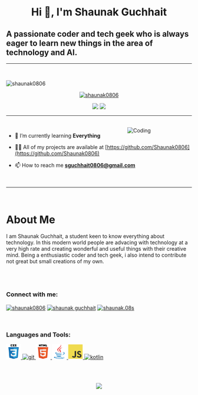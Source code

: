<h1 align="center">Hi 👋, I'm Shaunak Guchhait</h1>
<h2 align="left">A passionate coder and tech geek who is always eager to learn new things in the area of technology and AI.</h2>
<hr /><br />

<p align="left"> <img src="https://komarev.com/ghpvc/?username=shaunak0806&label=Profile%20views&color=0e75b6&style=flat" alt="shaunak0806" /> </p>


<p align="center"> <a href="https://github-profile-trophy.vercel.app/?username=shaunak0806&theme=monokai"><img src="https://github-profile-trophy.vercel.app/?username=shaunak0806&theme=monokai" alt="shaunak0806" /></a> </p>



<p align="center">
<img height=150 src="https://github-readme-stats.vercel.app/api?username=shaunak0806&count_private=true&include_all_commits=true&theme=radical&show_icons=true" />
<img height=150 src="https://github-readme-stats.vercel.app/api/top-langs/?username=shaunak0806&layout=compact&theme=radical&langs_count=10" />
</p>
<hr /><br />


<img  align="right"  width="175px" src="https://images.unsplash.com/photo-1580927752452-89d86da3fa0a?ixid=MnwxMjA3fDB8MHxzZWFyY2h8NXx8Y29kaW5nfGVufDB8fDB8fA%3D%3D&ixlib=rb-1.2.1&w=1000&q=80" alt="Coding">

- 🌱 I’m currently learning **Everything**

- 👨‍💻 All of my projects are available at [https://github.com/Shaunak0806](https://github.com/Shaunak0806)

- 📫 How to reach me **sguchhait0806@gmail.com**


<br>
<hr /><br />
<h1>About Me</h1>
<p>I am Shaunak Guchhait, a student keen to know everything about technology. In this modern world people are advacing with technology at a very high rate and creating wonderful and useful things with their creative mind. Being a enthusiastic coder and tech geek, i also intend to contribute not great but small creations of my own.</p>
<br>
<br>
<h3 align="left">Connect with me:</h3>
<p align="left">
<a href="https://twitter.com/shaunak0806" target="blank"><img align="center" src="https://raw.githubusercontent.com/rahuldkjain/github-profile-readme-generator/master/src/images/icons/Social/twitter.svg" alt="shaunak0806" height="30" width="40" /></a>
<a href="https://stackoverflow.com/users/16436769/shaunak-guchhait" target="blank"><img align="center" src="https://raw.githubusercontent.com/rahuldkjain/github-profile-readme-generator/master/src/images/icons/Social/stack-overflow.svg" alt="shaunak guchhait" height="30" width="40" /></a>
<a href="https://instagram.com/shaunak.08s" target="blank"><img align="center" src="https://raw.githubusercontent.com/rahuldkjain/github-profile-readme-generator/master/src/images/icons/Social/instagram.svg" alt="shaunak.08s" height="30" width="40" /></a>
</p>
<br>
<h3 align="left">Languages and Tools:</h3>
<p align="left"> <a href="https://www.w3schools.com/css/" target="_blank"> <img src="https://raw.githubusercontent.com/devicons/devicon/master/icons/css3/css3-original-wordmark.svg" alt="css3" width="40" height="40"/> </a> <a href="https://git-scm.com/" target="_blank"> <img src="https://www.vectorlogo.zone/logos/git-scm/git-scm-icon.svg" alt="git" width="40" height="40"/> </a> <a href="https://www.w3.org/html/" target="_blank"> <img src="https://raw.githubusercontent.com/devicons/devicon/master/icons/html5/html5-original-wordmark.svg" alt="html5" width="40" height="40"/> </a> <a href="https://www.java.com" target="_blank"> <img src="https://raw.githubusercontent.com/devicons/devicon/master/icons/java/java-original.svg" alt="java" width="40" height="40"/> </a> <a href="https://developer.mozilla.org/en-US/docs/Web/JavaScript" target="_blank"> <img src="https://raw.githubusercontent.com/devicons/devicon/master/icons/javascript/javascript-original.svg" alt="javascript" width="40" height="40"/> </a> <a href="https://kotlinlang.org" target="_blank"> <img src="https://www.vectorlogo.zone/logos/kotlinlang/kotlinlang-icon.svg" alt="kotlin" width="40" height="40"/> </a> </p>
<br>


<br>




<p align="center">
    <img src="https://img.shields.io/badge/THANKS%20FOR-VISITING%20❤%EF%B8%8F-informational?style=for-the-badge&logo=github"/>
</p>
